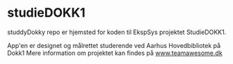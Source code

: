 # studieDOKK1

studdyDokky repo er hjemsted for koden til EkspSys projektet StudieDOKK1.

App'en er designet og målrettet studerende ved Aarhus Hovedbibliotek på Dokk1
Mere information om projektet kan findes på www.teamawesome.dk
